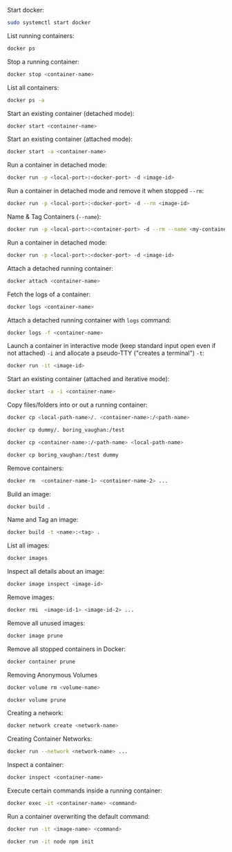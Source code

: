 Start docker:

```sh
sudo systemctl start docker
```

List running containers:

```sh
docker ps
```

Stop a running container:

```sh
docker stop <container-name>
```

List all containers:

```sh
docker ps -a
```

Start an existing container (detached mode):

```sh
docker start <container-name>
```

Start an existing container (attached mode):

```sh
docker start -a <container-name>
```

Run a container in detached mode:

```sh
docker run -p <local-port>:<docker-port> -d <image-id>
```

Run a container in detached mode and remove it when stopped `--rm`:

```sh
docker run -p <local-port>:<docker-port> -d --rm <image-id>
```

Name & Tag Containers (`--name`):

```sh
docker run -p <local-port>:<container-port> -d --rm --name <my-container-name> <image-id>
```

Run a container in detached mode:

```sh
docker run -p <local-port>:<docker-port> -d <image-id>
```

Attach a detached running container:

```sh
docker attach <container-name>
```

Fetch the logs of a container:

```sh
docker logs <container-name>
```

Attach a detached running container with `logs` command:

```sh
docker logs -f <container-name>
```

Launch a container in interactive mode (keep standard input open even if not attached) `-i` and allocate a pseudo-TTY ("creates a terminal") `-t`:

```sh
docker run -it <image-id>
```

Start an existing container (attached and iterative mode):

```sh
docker start -a -i <container-name>
```

Copy files/folders into or out a running container:

```sh
docker cp <local-path-name>/. <container-name>:/<path-name>

docker cp dummy/. boring_vaughan:/test
```

```sh
docker cp <container-name>:/<path-name> <local-path-name>

docker cp boring_vaughan:/test dummy
```

Remove containers:

```sh
docker rm  <container-name-1> <container-name-2> ...
```

Build an image:

```sh
docker build .
```

Name and Tag an image:

```sh
docker build -t <name>:<tag> .
```

List all images:

```sh
docker images
```

Inspect all details about an image:

```sh
docker image inspect <image-id>
```

Remove images:

```sh
docker rmi  <image-id-1> <image-id-2> ...
```

Remove all unused images:

```sh
docker image prune
```

Remove all stopped containers in Docker:

```sh
docker container prune
```

Removing Anonymous Volumes

```sh
docker volume rm <volume-name>
```

```sh
docker volume prune
```

Creating a network:

```sh
docker network create <network-name>
```

Creating Container Networks:

```sh
docker run --network <network-name> ...
```

Inspect a container:

```sh
docker inspect <container-name>
```

Execute certain commands inside a running container:

```sh
docker exec -it <container-name> <command>
```

Run a container overwriting the default command:

```sh
docker run -it <image-name> <command>

docker run -it node npm init
```
